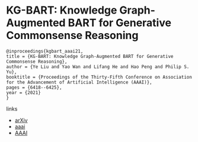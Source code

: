 # KG-BART: Knowledge Graph-Augmented BART for Generative Commonsense Reasoning

```
@inproceedings{kgbart_aaai21,
title = {KG-BART: Knowledge Graph-Augmented BART for Generative Commonsense Reasoning},
author = {Ye Liu and Yao Wan and Lifang He and Hao Peng and Philip S. Yu},
booktitle = {Proceedings of the Thirty-Fifth Conference on Association for the Advancement of Artificial Intelligence (AAAI)},
pages = {6418--6425},
year = {2021}
}
```

links
- [arXiv](https://arxiv.org/abs/2009.12677)
- [aaai](https://www.aaai.org/AAAI21Papers/AAAI-4301.LiuY.pdf)
- [AAAI](https://ojs.aaai.org/index.php/AAAI/article/view/16796)
